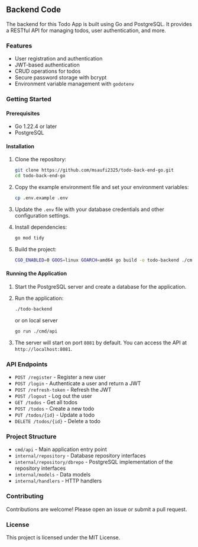 ## Backend Code

The backend for this Todo App is built using Go and PostgreSQL. It provides a RESTful API for managing todos, user authentication, and more.

### Features
- User registration and authentication
- JWT-based authentication
- CRUD operations for todos
- Secure password storage with bcrypt
- Environment variable management with `godotenv`

### Getting Started

#### Prerequisites
- Go 1.22.4 or later
- PostgreSQL

#### Installation

1. Clone the repository:
    ```sh
    git clone https://github.com/msaufi2325/todo-back-end-go.git
    cd todo-back-end-go
    ```

2. Copy the example environment file and set your environment variables:
    ```sh
    cp .env.example .env
    ```

3. Update the `.env` file with your database credentials and other configuration settings.

4. Install dependencies:
    ```sh
    go mod tidy
    ```

5. Build the project:
    ```sh
    CGO_ENABLED=0 GOOS=linux GOARCH=amd64 go build -o todo-backend ./cmd/api
    ```

#### Running the Application

1. Start the PostgreSQL server and create a database for the application.

2. Run the application:
    ```sh
    ./todo-backend
    ```
    or on local server
    ```sh
    go run ./cmd/api
    ```

3. The server will start on port `8081` by default. You can access the API at `http://localhost:8081`.

### API Endpoints

- `POST /register` - Register a new user
- `POST /login` - Authenticate a user and return a JWT
- `POST /refresh-token` - Refresh the JWT
- `POST /logout` - Log out the user
- `GET /todos` - Get all todos
- `POST /todos` - Create a new todo
- `PUT /todos/{id}` - Update a todo
- `DELETE /todos/{id}` - Delete a todo

### Project Structure

- `cmd/api` - Main application entry point
- `internal/repository` - Database repository interfaces
- `internal/repository/dbrepo` - PostgreSQL implementation of the repository interfaces
- `internal/models` - Data models
- `internal/handlers` - HTTP handlers

### Contributing

Contributions are welcome! Please open an issue or submit a pull request.

### License

This project is licensed under the MIT License.